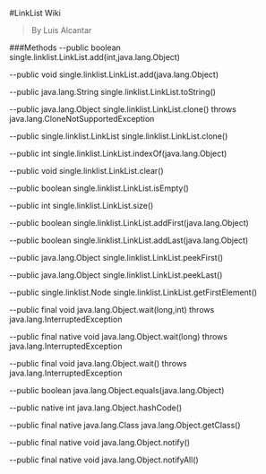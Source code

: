 #LinkList Wiki
>By Luis Alcantar

###Methods
--public boolean single.linklist.LinkList.add(int,java.lang.Object)

--public void single.linklist.LinkList.add(java.lang.Object)

--public java.lang.String single.linklist.LinkList.toString()

--public java.lang.Object single.linklist.LinkList.clone() throws java.lang.CloneNotSupportedException

--public single.linklist.LinkList single.linklist.LinkList.clone()

--public int single.linklist.LinkList.indexOf(java.lang.Object)

--public void single.linklist.LinkList.clear()

--public boolean single.linklist.LinkList.isEmpty()

--public int single.linklist.LinkList.size()

--public boolean single.linklist.LinkList.addFirst(java.lang.Object)

--public boolean single.linklist.LinkList.addLast(java.lang.Object)

--public java.lang.Object single.linklist.LinkList.peekFirst()

--public java.lang.Object single.linklist.LinkList.peekLast()

--public single.linklist.Node single.linklist.LinkList.getFirstElement()

--public final void java.lang.Object.wait(long,int) throws java.lang.InterruptedException

--public final native void java.lang.Object.wait(long) throws java.lang.InterruptedException

--public final void java.lang.Object.wait() throws java.lang.InterruptedException

--public boolean java.lang.Object.equals(java.lang.Object)

--public native int java.lang.Object.hashCode()

--public final native java.lang.Class java.lang.Object.getClass()

--public final native void java.lang.Object.notify()

--public final native void java.lang.Object.notifyAll()

